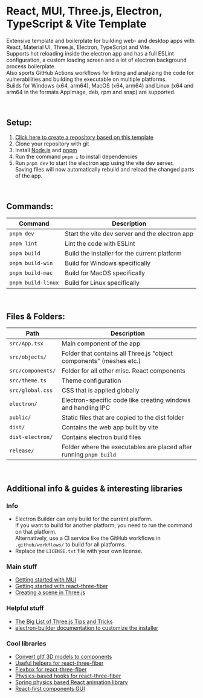 # React, MUI, Three.js, Electron, TypeScript & Vite Template
Extensive template and boilerplate for building web- and desktop apps with React, Material UI, Three.js, Electron, TypeScript and Vite.  
Supports hot reloading inside the electron app and has a full ESLint configuration, a custom loading screen and a lot of electron background process boilerplate.  
Also sports GitHub Actions workflows for linting and analyzing the code for vulnerabilities and building the executable on multiple platforms.  
Builds for Windows (x64, arm64), MacOS (x64, arm64) and Linux (x64 and arm64 in the formats AppImage, deb, rpm and snap) are supported.

<br>

## Setup:
1. [Click here to create a repository based on this template](https://github.com/Sv443/React-Three-Electron-Template/generate)
2. Clone your repository with git
3. Install [Node.js](https://nodejs.org/en/download/) and [pnpm](https://pnpm.io/installation)
4. Run the command `pnpm i` to install dependencies
5. Run `pnpm dev` to start the electron app using the vite dev server.  
  Saving files will now automatically rebuild and reload the changed parts of the app.

<br>

## Commands:
| Command | Description |
| --- | --- |
| `pnpm dev` | Start the vite dev server and the electron app |
| `pnpm lint` | Lint the code with ESLint |
| `pnpm build` | Build the installer for the current platform |
| `pnpm build-win` | Build for Windows specifically |
| `pnpm build-mac` | Build for MacOS specifically |
| `pnpm build-linux` | Build for Linux specifically |

<br>

## Files & Folders:
| Path | Description |
| --- | --- |
| `src/App.tsx` | Main component of the app |
| `src/objects/` | Folder that contains all Three.js "object components" (meshes etc.) |
| `src/components/` | Folder for all other misc. React components |
| `src/theme.ts` | Theme configuration |
| `src/global.css` | CSS that is applied globally |
| `electron/` | Electron-specific code like creating windows and handling IPC |
| `public/` | Static files that are copied to the dist folder |
| `dist/` | Contains the web app built by vite |
| `dist-electron/` | Contains electron build files |
| `release/` | Folder where the executables are placed after running `pnpm build` |

<br>

## Additional info & guides & interesting libraries

### Info
- Electron Builder can only build for the current platform.  
  If you want to build for another platform, you need to run the command on that platform.  
  Alternatively, use a CI service like the GitHub workflows in `.github/workflows/` to build for all platforms.  
- Replace the `LICENSE.txt` file with your own license.  

### Main stuff
- [Getting started with MUI](https://mui.com/material-ui/getting-started/overview/)
- [Getting started with react-three-fiber](https://github.com/pmndrs/react-three-fiber)
- [Creating a scene in Three.js](https://threejs.org/docs/index.html#manual/en/introduction/Creating-a-scene)

### Helpful stuff
- [The Big List of Three.js Tips and Tricks](https://discoverthreejs.com/tips-and-tricks/)
- [electron-builder documentation to customize the installer](https://www.electron.build/)

### Cool libraries
- [Convert gltf 3D models to components](https://github.com/pmndrs/gltfjsx)
- [Useful helpers for react-three-fiber](https://github.com/pmndrs/drei)
- [Flexbox for react-three-fiber](https://github.com/pmndrs/react-three-flex)
- [Physics-based hooks for react-three-fiber](https://github.com/pmndrs/use-cannon)
- [Spring physics based React animation library](https://github.com/pmndrs/react-spring)
- [React-first components GUI](https://github.com/pmndrs/leva)
